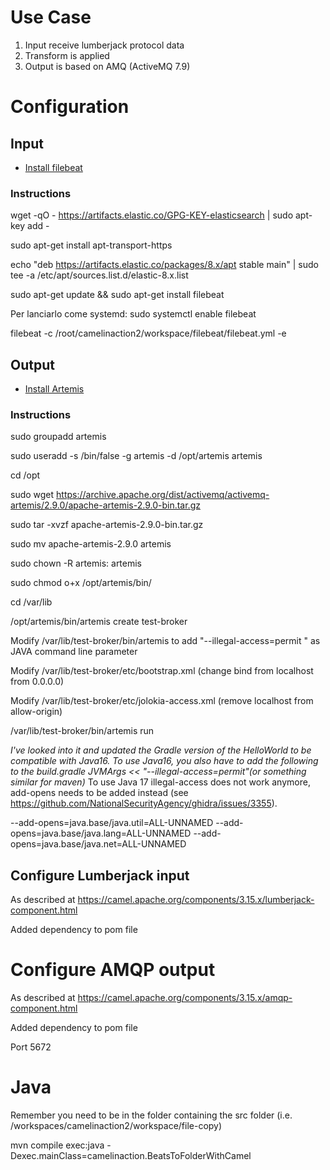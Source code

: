 # Use Case

1. Input receive lumberjack protocol data
2. Transform is applied
3. Output is based on AMQ (ActiveMQ 7.9)

# Configuration

## Input

 - [Install filebeat](https://www.elastic.co/guide/en/beats/filebeat/current/setup-repositories.html)

### Instructions

wget -qO - https://artifacts.elastic.co/GPG-KEY-elasticsearch | sudo apt-key add -

sudo apt-get install apt-transport-https

echo "deb https://artifacts.elastic.co/packages/8.x/apt stable main" | sudo tee -a /etc/apt/sources.list.d/elastic-8.x.list

sudo apt-get update && sudo apt-get install filebeat

Per lanciarlo come systemd: sudo systemctl enable filebeat

filebeat -c /root/camelinaction2/workspace/filebeat/filebeat.yml -e

## Output

 - [Install Artemis](https://medium.com/@hasnat.saeed/setup-activemq-artemis-on-ubuntu-18-04-76bb4975308b)

### Instructions

sudo groupadd artemis

sudo useradd -s /bin/false -g artemis -d /opt/artemis artemis

cd /opt

sudo wget https://archive.apache.org/dist/activemq/activemq-artemis/2.9.0/apache-artemis-2.9.0-bin.tar.gz

sudo tar -xvzf apache-artemis-2.9.0-bin.tar.gz

sudo mv apache-artemis-2.9.0 artemis

sudo chown -R artemis: artemis

sudo chmod o+x /opt/artemis/bin/

cd /var/lib

/opt/artemis/bin/artemis create test-broker

Modify /var/lib/test-broker/bin/artemis to add "--illegal-access=permit \" as JAVA command line parameter

Modify /var/lib/test-broker/etc/bootstrap.xml (change bind from localhost from 0.0.0.0)

Modify /var/lib/test-broker/etc/jolokia-access.xml (remove localhost from allow-origin)

/var/lib/test-broker/bin/artemis run

*I've looked into it and updated the Gradle version of the HelloWorld to be compatible with Java16.
To use Java16, you also have to add the following to the build.gradle JVMArgs << "--illegal-access=permit"(or something similar for maven)*
To use Java 17 illegal-access does not work anymore, add-opens needs to be added instead (see https://github.com/NationalSecurityAgency/ghidra/issues/3355).

--add-opens=java.base/java.util=ALL-UNNAMED
--add-opens=java.base/java.lang=ALL-UNNAMED
--add-opens=java.base/java.net=ALL-UNNAMED

## Configure Lumberjack input

As described at https://camel.apache.org/components/3.15.x/lumberjack-component.html

Added dependency to pom file

# Configure AMQP output

As described at https://camel.apache.org/components/3.15.x/amqp-component.html

Added dependency to pom file

Port 5672

# Java

Remember you need to be in the folder containing the src folder (i.e. /workspaces/camelinaction2/workspace/file-copy)

mvn compile exec:java -Dexec.mainClass=camelinaction.BeatsToFolderWithCamel